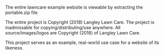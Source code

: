 The entire lawncare example website is viewable by extracting the portable.zip file

The entire project is Copyright (2018) Langley Lawn Care.
The project is inadmissable for copying/distributing/use anywhere.
All source/images/logos are Copyright (2018) of Langley Lawn Care.

This project serves as an example, real-world use case for a website of its likeness.

